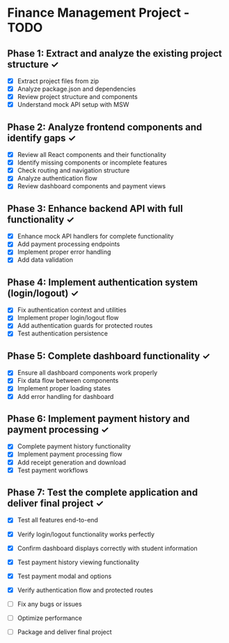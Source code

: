 # Finance Management Project - TODO

## Phase 1: Extract and analyze the existing project structure ✓
- [x] Extract project files from zip
- [x] Analyze package.json and dependencies
- [x] Review project structure and components
- [x] Understand mock API setup with MSW

## Phase 2: Analyze frontend components and identify gaps ✓
- [x] Review all React components and their functionality
- [x] Identify missing components or incomplete features
- [x] Check routing and navigation structure
- [x] Analyze authentication flow
- [x] Review dashboard components and payment views

## Phase 3: Enhance backend API with full functionality ✓
- [x] Enhance mock API handlers for complete functionality
- [x] Add payment processing endpoints
- [x] Implement proper error handling
- [x] Add data validation

## Phase 4: Implement authentication system (login/logout) ✓
- [x] Fix authentication context and utilities
- [x] Implement proper login/logout flow
- [x] Add authentication guards for protected routes
- [x] Test authentication persistence

## Phase 5: Complete dashboard functionality ✓
- [x] Ensure all dashboard components work properly
- [x] Fix data flow between components
- [x] Implement proper loading states
- [x] Add error handling for dashboard

## Phase 6: Implement payment history and payment processing ✓
- [x] Complete payment history functionality
- [x] Implement payment processing flow
- [x] Add receipt generation and download
- [x] Test payment workflows

## Phase 7: Test the complete application and deliver final project ✓
- [x] Test all features end-to-end
- [x] Verify login/logout functionality works perfectly
- [x] Confirm dashboard displays correctly with student information
- [x] Test payment history viewing functionality
- [x] Test payment modal and options
- [x] Verify authentication flow and protected routes
- [ ] Fix any bugs or issues
- [ ] Optimize performance
- [ ] Package and deliver final project

